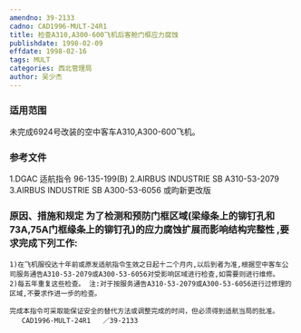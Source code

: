 ```yaml
---
amendno: 39-2133
cadno: CAD1996-MULT-24R1
title: 检查A310,A300-600飞机后客舱门框应力腐蚀
publishdate: 1998-02-09
effdate: 1998-02-16
tags: MULT
categories: 西北管理局
author: 吴少杰
---
```


### 适用范围 
未完成6924号改装的空中客车A310,A300-600飞机。

### 参考文件
1.DGAC 适航指令 96-135-199(B)     2.AIRBUS INDUSTRIE SB A310-53-2079     3.AIRBUS INDUSTRIE SB A300-53-6056 
或昀新更改版

### 原因、措施和规定 为了检测和预防门框区域(梁缘条上的铆钉孔和73A,75A门框缘条上的铆钉孔)的应力腐蚀扩展而影响结构完整性 ,要求完成下列工作: 
    1)在飞机服役达十年前或原发适航指令生效之日起十二个月内,以后到者为准,根据空中客车公司服务通告A310-53-2079或A300-53-6056对受影响区域进行检查,如需要则进行维修。 
    2)每五年重复这些检查。 注:对于按服务通告A310-53-2079或A300-53-6056进行过修理的区域,不要求作进一步的检查。 

    完成本指令可采取能保证安全的替代方法或调整完成的时间，但必须得到适航当局的批准。
       CAD1996-MULT-24R1   ／39-2133 
